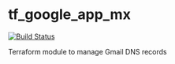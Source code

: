 # tf_google_app_mx

[![Build Status](https://travis-ci.org/rhoml/tf_google_app_mx.svg?branch=master)](https://travis-ci.org/rhoml/tf_google_app_mx)

Terraform module to manage Gmail DNS records
